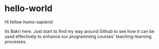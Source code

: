 # hello-world

Hi fellow homo-sapiens!

Its Bakri here. Just start to find my way around Github
to see how it can be used effectively to enhance our 
programming courses' teaching-learning processes.
